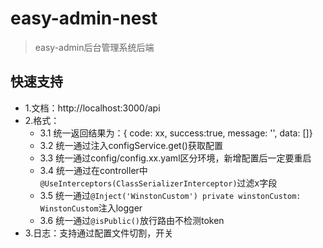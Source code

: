 # easy-admin-nest
> easy-admin后台管理系统后端

## 快速支持
- 1.文档：http://localhost:3000/api
- 2.格式：
    - 3.1 统一返回结果为：{ code: xx, success:true, message: '', data: []}
    - 3.2 统一通过注入configService.get()获取配置
    - 3.3 统一通过config/config.xx.yaml区分环境，新增配置后一定要重启
    - 3.4 统一通过在controller中 `@UseInterceptors(ClassSerializerInterceptor)`过滤x字段
    - 3.5 统一通过`@Inject('WinstonCustom') private winstonCustom: WinstonCustom`注入logger
    - 3.6 统一通过`@isPublic()`放行路由不检测token
- 3.日志：支持通过配置文件切割，开关